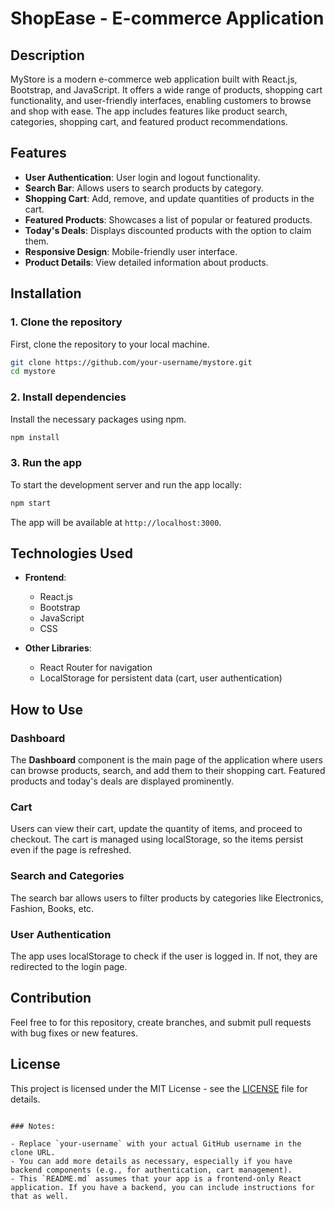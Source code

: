 # ShopEase - E-commerce Application

## Description

MyStore is a modern e-commerce web application built with React.js, Bootstrap, and JavaScript. It offers a wide range of products, shopping cart functionality, and user-friendly interfaces, enabling customers to browse and shop with ease. The app includes features like product search, categories, shopping cart, and featured product recommendations.

## Features

- **User Authentication**: User login and logout functionality.
- **Search Bar**: Allows users to search products by category.
- **Shopping Cart**: Add, remove, and update quantities of products in the cart.
- **Featured Products**: Showcases a list of popular or featured products.
- **Today's Deals**: Displays discounted products with the option to claim them.
- **Responsive Design**: Mobile-friendly user interface.
- **Product Details**: View detailed information about products.

## Installation

### 1. Clone the repository
First, clone the repository to your local machine.

```bash
git clone https://github.com/your-username/mystore.git
cd mystore
````

### 2. Install dependencies

Install the necessary packages using npm.

```bash
npm install
```

### 3. Run the app

To start the development server and run the app locally:

```bash
npm start
```

The app will be available at `http://localhost:3000`.

## Technologies Used

* **Frontend**:

  * React.js
  * Bootstrap
  * JavaScript
  * CSS

* **Other Libraries**:

  * React Router for navigation
  * LocalStorage for persistent data (cart, user authentication)

## How to Use

### Dashboard

The **Dashboard** component is the main page of the application where users can browse products, search, and add them to their shopping cart. Featured products and today's deals are displayed prominently.

### Cart

Users can view their cart, update the quantity of items, and proceed to checkout. The cart is managed using localStorage, so the items persist even if the page is refreshed.

### Search and Categories

The search bar allows users to filter products by categories like Electronics, Fashion, Books, etc.

### User Authentication

The app uses localStorage to check if the user is logged in. If not, they are redirected to the login page.

## Contribution

Feel free to for this repository, create branches, and submit pull requests with bug fixes or new features.

## License

This project is licensed under the MIT License - see the [LICENSE](LICENSE) file for details.

```

### Notes:

- Replace `your-username` with your actual GitHub username in the clone URL.
- You can add more details as necessary, especially if you have backend components (e.g., for authentication, cart management).
- This `README.md` assumes that your app is a frontend-only React application. If you have a backend, you can include instructions for that as well.
```
